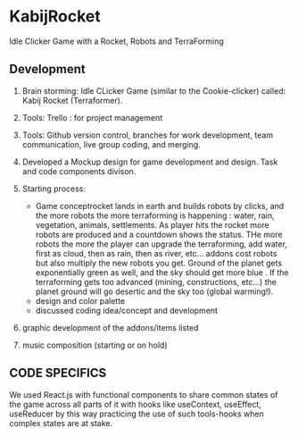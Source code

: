 # KabijRocket
Idle Clicker Game with a Rocket, Robots and TerraForming

Development
----------

1. Brain storming: Idle CLicker Game (similar to the Cookie-clicker) called: Kabij Rocket (Terraformer). 

2. Tools: Trello : for project management

3. Tools: Github version control, branches for work development, team communication, live group coding, and merging. 

4. Developed a Mockup design for game development and design. Task and code components divison.

5. Starting process: 
    * Game conceptrocket lands in earth and builds robots by clicks, and the more robots the more terraforming is happening : water, rain, vegetation, animals, settlements. As player hits the rocket more robots are produced and a countdown shows the status. THe more robots the more the player can upgrade the terraforming, add water, first as cloud, then as rain, then as river, etc... addons cost robots but also multiply the new robots you get. Ground of the planet gets exponentially green as well, and the sky should get more blue . If the terraforming gets too advanced (mining, constructions, etc...) the planet ground will go desertic and the sky too (global warming!).
    * design and color palette
    * discussed coding idea/concept and development

6. graphic development of the addons/items listed

7. music composition (starting or on hold)

CODE SPECIFICS
--------------

We used React.js with functional components to share common states of the game across all parts of it with hooks like useContext, useEffect, useReducer by this way practicing the use of such tools-hooks when complex states are at stake. 





